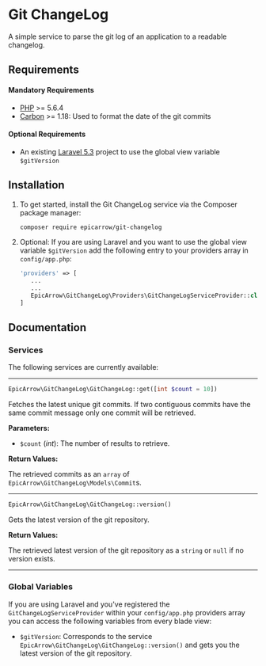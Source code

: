 # Git ChangeLog

A simple service to parse the git log of an application to a readable changelog.

## Requirements
#### Mandatory Requirements
- [PHP](https://php.net) >= 5.6.4
- [Carbon](http://carbon.nesbot.com/) >= 1.18: Used to format the date of the git commits

#### Optional Requirements
- An existing [Laravel 5.3](https://laravel.com/docs/master/installation) project to use the global view variable `$gitVersion`

## Installation

1. To get started, install the Git ChangeLog service via the Composer package manager: 

    ```bash
    composer require epicarrow/git-changelog
    ```
    
2. Optional: If you are using Laravel and you want to use the global view variable `$gitVersion` add the following entry to your providers array in `config/app.php`:
    
    ```php
    'providers' => [
       ...
       ...
       EpicArrow\GitChangeLog\Providers\GitChangeLogServiceProvider::class
    ]
    ```

## Documentation
### Services
The following services are currently available:

___

```php 
EpicArrow\GitChangeLog\GitChangeLog::get([int $count = 10])
``` 
Fetches the latest unique git commits. If two contiguous commits have the same commit message only one commit will be
retrieved.

**Parameters:**
- `$count` (_int_): The number of results to retrieve.

**Return Values:**

The retrieved commits as an `array` of `EpicArrow\GitChangeLog\Models\Commit`s.

___

```php 
EpicArrow\GitChangeLog\GitChangeLog::version()
``` 
Gets the latest version of the git repository.

**Return Values:**

The retrieved latest version of the git repository as a `string` or `null` if no version exists.

___

### Global Variables
If you are using Laravel and you've registered the `GitChangeLogServiceProvider` within your `config/app.php` providers array
you can access the following variables from every blade view:
- `$gitVersion`: Corresponds to the service `EpicArrow\GitChangeLog\GitChangeLog::version()` and gets you the latest version of the git repository.

